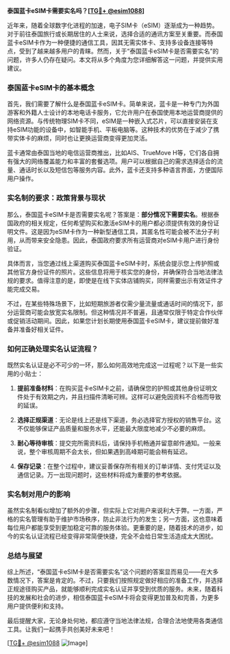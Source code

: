 **泰国蓝卡eSIM卡需要实名吗？[[TG💪+ @esim1088](https://t.me/s/esim1088)]**

近年来，随着全球数字化进程的加速，电子SIM卡（eSIM）逐渐成为一种趋势。对于前往泰国旅行或长期居住的人士来说，选择合适的通讯方案至关重要。而泰国蓝卡eSIM卡作为一种便捷的通信工具，因其无需实体卡、支持多设备连接等特点，受到了越来越多用户的青睐。然而，关于“泰国蓝卡eSIM卡是否需要实名”的问题，许多人仍存在疑问。本文将从多个角度为您详细解答这一问题，并提供实用建议。

### 泰国蓝卡eSIM卡的基本概念

首先，我们需要了解什么是泰国蓝卡eSIM卡。简单来说，蓝卡是一种专门为外国游客和外籍人士设计的本地电话卡服务，它允许用户在泰国使用本地运营商提供的网络资源。与传统物理SIM卡不同，eSIM是一种嵌入式芯片，可以直接安装在支持eSIM功能的设备中，如智能手机、平板电脑等。这种技术的优势在于减少了携带实体卡的麻烦，同时也让更换运营商变得更加灵活。

蓝卡通常由泰国当地的电信运营商推出，比如AIS、TrueMove H等，它们各自拥有强大的网络覆盖能力和丰富的套餐选项。用户可以根据自己的需求选择适合的流量、通话时长以及短信包等服务内容。此外，蓝卡还支持多种语言界面，方便国际用户操作。

### 实名制的要求：政策背景与现状

那么，泰国蓝卡eSIM卡是否需要实名呢？答案是：**部分情况下需要实名**。根据泰国政府的相关规定，任何希望购买和激活eSIM卡的用户都必须提供有效的身份证明文件。这是因为eSIM卡作为一种新型通信工具，其匿名性可能会被不法分子利用，从而带来安全隐患。因此，泰国政府要求所有运营商对eSIM卡用户进行身份验证。

具体而言，当您通过线上渠道购买泰国蓝卡eSIM卡时，系统会提示您上传护照或其他官方身份证件的照片。这些信息将用于核实您的身份，并确保符合当地法律法规的要求。值得注意的是，即使是在线下实体店铺购买，同样需要出示有效证件才能完成交易。

不过，在某些特殊场景下，比如短期旅游者仅需少量流量或通话时间的情况下，部分运营商可能会放宽实名限制。但这种情况并不普遍，且通常仅限于特定合作伙伴或促销活动期间。因此，如果您计划长期使用泰国蓝卡eSIM卡，建议提前做好准备并准备好相关证件。

### 如何正确处理实名认证流程？

既然实名认证是必不可少的一环，那么如何高效地完成这一过程呢？以下是一些实用的小贴士：

1. **提前准备材料**：在购买蓝卡eSIM卡之前，请确保您的护照或其他身份证明文件处于有效期之内，并且扫描件清晰可辨。这样可以避免因资料不合格而导致的延误。
   
2. **选择正规渠道**：无论是线上还是线下渠道，务必选择官方授权的销售平台。这不仅能够保证产品质量和服务水平，还能最大限度地减少不必要的麻烦。

3. **耐心等待审核**：提交完所需资料后，请保持手机畅通并留意邮件通知。一般来说，整个审核周期不会太长，但如果遇到高峰期可能会稍有延迟。

4. **保存记录**：在整个过程中，建议妥善保存所有相关的订单详情、支付凭证以及通信记录。万一出现问题时，这些材料将成为重要的参考依据。

### 实名制对用户的影响

虽然实名制看似增加了额外的步骤，但实际上它对用户来说利大于弊。一方面，严格的实名管理有助于维护市场秩序，防止非法行为的发生；另一方面，这也意味着每位用户都能享受到更加稳定可靠的服务体验。更重要的是，随着技术的进步，如今的实名认证流程已经变得非常简便快捷，完全不会给日常生活造成太大困扰。

### 总结与展望

综上所述，“泰国蓝卡eSIM卡是否需要实名”这个问题的答案显而易见——在大多数情况下，答案是肯定的。不过，只要我们按照规定做好相应的准备工作，并选择正规途径购买产品，就能够顺利完成实名认证并享受到优质的服务。未来，随着科技的发展和社会的进步，相信泰国蓝卡eSIM卡将会变得更加普及和完善，为更多用户提供便利和支持。

最后提醒大家，无论身处何地，都应遵守当地法律法规，合理合法地使用各类通信工具。让我们一起携手共创美好未来吧！

[[TG💪+ @esim1088](https://t.me/s/esim1088) ![Image](https://i.postimg.cc/4NQfJmqS/Snipaste-2025-05-13-00-14-12.png)]
